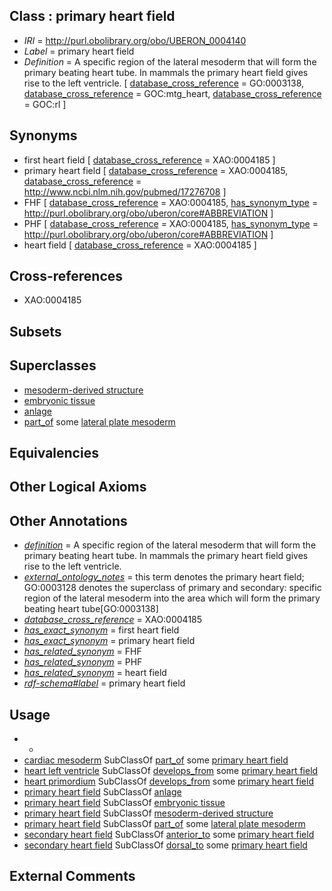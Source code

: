 
## Class : primary heart field

 * *IRI* = http://purl.obolibrary.org/obo/UBERON_0004140
 * *Label* = primary heart field
 * *Definition* = A specific region of the lateral mesoderm that will form the primary beating heart tube. In mammals the primary heart field gives rise to the left ventricle. [ [database_cross_reference](../../ef/oboInOwl#hasDbXref.md) = GO:0003138, [database_cross_reference](../../ef/oboInOwl#hasDbXref.md) = GOC:mtg_heart, [database_cross_reference](../../ef/oboInOwl#hasDbXref.md) = GOC:rl ]

## Synonyms

 * first heart field [ [database_cross_reference](../../ef/oboInOwl#hasDbXref.md) = XAO:0004185 ]
 * primary heart field [ [database_cross_reference](../../ef/oboInOwl#hasDbXref.md) = XAO:0004185, [database_cross_reference](../../ef/oboInOwl#hasDbXref.md) = http://www.ncbi.nlm.nih.gov/pubmed/17276708 ]
 * FHF [ [database_cross_reference](../../ef/oboInOwl#hasDbXref.md) = XAO:0004185, [has_synonym_type](../../pe/oboInOwl#hasSynonymType.md) = http://purl.obolibrary.org/obo/uberon/core#ABBREVIATION ]
 * PHF [ [database_cross_reference](../../ef/oboInOwl#hasDbXref.md) = XAO:0004185, [has_synonym_type](../../pe/oboInOwl#hasSynonymType.md) = http://purl.obolibrary.org/obo/uberon/core#ABBREVIATION ]
 * heart field [ [database_cross_reference](../../ef/oboInOwl#hasDbXref.md) = XAO:0004185 ]

## Cross-references

 * XAO:0004185

## Subsets


## Superclasses

 * [mesoderm-derived structure](../../UBERON/20/UBERON_0004120.md)
 * [embryonic tissue](../../UBERON/91/UBERON_0005291.md)
 * [anlage](../../UBERON/88/UBERON_0007688.md)
 * [part_of](../../BFO/50/BFO_0000050.md) some [lateral plate mesoderm](../../UBERON/81/UBERON_0003081.md)

## Equivalencies


## Other Logical Axioms


## Other Annotations

 * *[definition](../../IAO/15/IAO_0000115.md)* = A specific region of the lateral mesoderm that will form the primary beating heart tube. In mammals the primary heart field gives rise to the left ventricle.
 * *[external_ontology_notes](../../UBPROP/12/UBPROP_0000012.md)* = this term denotes the primary heart field; GO:0003128 denotes the superclass of primary and secondary: specific region of the lateral mesoderm into the area which will form the primary beating heart tube[GO:0003138]
 * *[database_cross_reference](../../ef/oboInOwl#hasDbXref.md)* = XAO:0004185
 * *[has_exact_synonym](../../ym/oboInOwl#hasExactSynonym.md)* = first heart field
 * *[has_exact_synonym](../../ym/oboInOwl#hasExactSynonym.md)* = primary heart field
 * *[has_related_synonym](../../ym/oboInOwl#hasRelatedSynonym.md)* = FHF
 * *[has_related_synonym](../../ym/oboInOwl#hasRelatedSynonym.md)* = PHF
 * *[has_related_synonym](../../ym/oboInOwl#hasRelatedSynonym.md)* = heart field
 * *[rdf-schema#label](../../el/rdf-schema#label.md)* = primary heart field

## Usage

 * -
 * [cardiac mesoderm](../../UBERON/05/UBERON_0007005.md) SubClassOf [part_of](../../BFO/50/BFO_0000050.md) some [primary heart field](../../UBERON/40/UBERON_0004140.md)
 * [heart left ventricle](../../UBERON/84/UBERON_0002084.md) SubClassOf [develops_from](../../RO/02/RO_0002202.md) some [primary heart field](../../UBERON/40/UBERON_0004140.md)
 * [heart primordium](../../UBERON/84/UBERON_0003084.md) SubClassOf [develops_from](../../RO/02/RO_0002202.md) some [primary heart field](../../UBERON/40/UBERON_0004140.md)
 * [primary heart field](../../UBERON/40/UBERON_0004140.md) SubClassOf [anlage](../../UBERON/88/UBERON_0007688.md)
 * [primary heart field](../../UBERON/40/UBERON_0004140.md) SubClassOf [embryonic tissue](../../UBERON/91/UBERON_0005291.md)
 * [primary heart field](../../UBERON/40/UBERON_0004140.md) SubClassOf [mesoderm-derived structure](../../UBERON/20/UBERON_0004120.md)
 * [primary heart field](../../UBERON/40/UBERON_0004140.md) SubClassOf [part_of](../../BFO/50/BFO_0000050.md) some [lateral plate mesoderm](../../UBERON/81/UBERON_0003081.md)
 * [secondary heart field](../../UBERON/89/UBERON_0009889.md) SubClassOf [anterior_to](../../BSPO/96/BSPO_0000096.md) some [primary heart field](../../UBERON/40/UBERON_0004140.md)
 * [secondary heart field](../../UBERON/89/UBERON_0009889.md) SubClassOf [dorsal_to](../../BSPO/98/BSPO_0000098.md) some [primary heart field](../../UBERON/40/UBERON_0004140.md)

## External Comments

